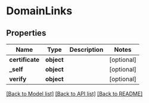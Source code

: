 # DomainLinks

## Properties
Name | Type | Description | Notes
------------ | ------------- | ------------- | -------------
**certificate** | **object** |  | [optional] 
**_self** | **object** |  | [optional] 
**verify** | **object** |  | [optional] 

[[Back to Model list]](../README.md#documentation-for-models) [[Back to API list]](../README.md#documentation-for-api-endpoints) [[Back to README]](../README.md)

